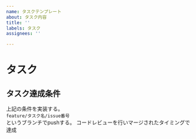 ```yaml
---
name: タスクテンプレート
about: タスク内容
title: ''
labels: タスク
assignees: ''

---
```


# タスク

## タスク達成条件

上記の条件を実装する。  
`feature/タスク名/issue番号`  
というブランチでpushする。
コードレビューを行いマージされたタイミングで達成
